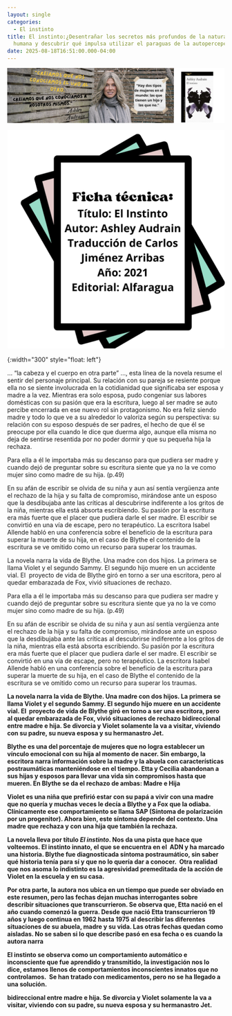 ```yaml
---
layout: single
categories:
  - El instinto
title: El instinto:¿Desentrañar los secretos más profundos de la naturaleza
  humana y descubrir qué impulsa utilizar el paraguas de la autopercepción?
date: 2025-08-18T16:51:00.000-04:00
---
```

![](/assets/img/banner-el-instinto.png)

![](/assets/img/ficha-tecnica-el-instinto.png)

{:width="300" style="float: left"}


… “la cabeza y el cuerpo en otra parte” …, esta línea de la novela resume el sentir del personaje principal. Su relación con su pareja se resiente porque ella no se siente
involucrada en la cotidianidad que significaba ser esposa y madre a la vez.
Mientras era solo esposa, pudo congeniar sus labores domésticas con su pasión
que era la escritura, luego al ser madre se auto percibe encerrada en ese nuevo
rol sin protagonismo. No era feliz siendo madre y todo lo que ve a su alrededor
lo valoriza según su perspectiva: su relación con su esposo después de ser
padres, el hecho de que él se preocupe por ella cuando le dice que duerma algo,
aunque ella misma no deja de sentirse resentida por no poder dormir y que su
pequeña hija la rechaza.



Para ella a él le importaba más su descanso para que pudiera ser madre y cuando dejó
de preguntar sobre su escritura siente que ya no la ve como mujer sino como
madre de su hija. (p.49)

En su afán de escribir se olvida de su niña y aun así sentía vergüenza ante el
rechazo de la hija y su falta de compromiso, mirándose ante un esposo que la
desdibujaba ante las críticas al descubrirse indiferente a los gritos de la
niña, mientras ella está absorta escribiendo. Su pasión por la escritura era
más fuerte que el placer que pudiera darle el ser madre. El escribir se
convirtió en una vía de escape, pero no terapéutico. La escritora Isabel Allende
habló en una conferencia sobre el beneficio de la escritura para superar la
muerte de su hija, en el caso de Blythe el contenido de la escritura se ve
omitido como un recurso para superar los traumas. 

La novela narra la vida de Blythe. Una madre con dos hijos. La primera se llama Violet y el segundo Sammy. El segundo hijo muere en un accidente vial. El  proyecto de vida de Blythe giró en torno a ser una escritora, pero al quedar embarazada de Fox, vivió situaciones de rechazo.






Para ella a él le importaba más su descanso para que pudiera ser madre y cuando dejó
de preguntar sobre su escritura siente que ya no la ve como mujer sino como
madre de su hija. (p.49)

En su afán de escribir se olvida de su niña y aun así sentía vergüenza ante el
rechazo de la hija y su falta de compromiso, mirándose ante un esposo que la
desdibujaba ante las críticas al descubrirse indiferente a los gritos de la
niña, mientras ella está absorta escribiendo. Su pasión por la escritura era
más fuerte que el placer que pudiera darle el ser madre. El escribir se
convirtió en una vía de escape, pero no terapéutico. La escritora Isabel Allende
habló en una conferencia sobre el beneficio de la escritura para superar la
muerte de su hija, en el caso de Blythe el contenido de la escritura se ve
omitido como un recurso para superar los traumas. 

**La novela
narra la vida de Blythe. Una madre con dos hijos. La primera se llama Violet y
el segundo Sammy. El segundo hijo muere en un accidente vial. El  proyecto de vida de Blythe giró en torno a ser una escritora, pero al quedar embarazada de Fox, vivió situaciones de rechazo bidireccional entre madre e hija. Se divorcia y Violet solamente la va a visitar, viviendo con su padre, su nueva esposa y su hermanastro Jet.** 


**Blythe es una del porcentaje de mujeres que no logra
establecer un vínculo emocional con su hija al momento de nacer. Sin embargo,
la escritora narra información sobre la madre y la abuela con características
postraumáticas manteniéndose en el tiempo. Etta y Cecilia abandonan a sus hijas
y esposos para llevar una vida sin compromisos hasta que mueren. En Blythe se
da el rechazo de ambas: Madre e Hija**








**Violet es una
niña que prefirió estar con su papá a vivir con una madre que no quería y
muchas veces le decía a Blythe y a Fox que la odiaba. Clínicamente ese
comportamiento se llama SAP (Síntoma de polarización por un progenitor). Ahora
bien, este síntoma depende del contexto. Una madre que rechaza y con una hija
que también la rechaza.** 

**La novela lleva por título *El instinto*. Nos da una pista que hace que volteemos. El instinto innato, el que se encuentra en el  ADN y ha marcado una historia. Blythe
fue diagnosticada síntoma postraumático, sin saber qué historia tenía para sí y
que no lo quería dar a conocer.  Otra realidad que nos asoma lo indistinto es la agresividad premeditada de la acción de Violet en la escuela y en su casa.** 





**Por otra parte, la autora nos ubica en un tiempo que puede ser obviado
en este resumen, pero las fechas dejan muchas interrogantes sobre describir
situaciones que transcurrieron. Se observa que, Etta nació en el año cuando
comenzó la guerra. Desde que nació Etta transcurrieron 19 años y luego continua
en 1962 hasta 1975 al describir las diferentes situaciones de su abuela, madre
y su vida. Las otras fechas quedan como aisladas. No se saben si lo que
describe pasó en esa fecha o es cuando la autora narra**






**El instinto se observa como un comportamiento automático e inconsciente que fue aprendido y transmitido, la investigación nos lo dice, estamos llenos de comportamientos inconscientes innatos que no controlamos. 
Se han tratado con medicamentos, pero no se ha llegado a una solución.** 




















**bidireccional entre madre e hija. Se divorcia y Violet solamente la va a
visitar, viviendo con su padre, su nueva esposa y su hermanastro Jet.**
